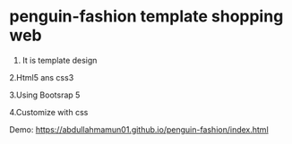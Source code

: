 # penguin-fashion template shopping web

1. It is template design

2.Html5 ans css3

3.Using Bootsrap 5

4.Customize with css


Demo: https://abdullahmamun01.github.io/penguin-fashion/index.html
